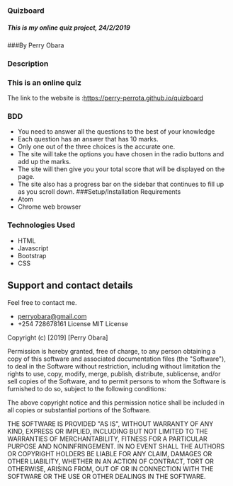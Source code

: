 ### Quizboard
##### This is my online quiz project, 24/2/2019
###By Perry Obara

### Description
### This is an online quiz
The link to the website is :https://perry-perrota.github.io/quizboard
### BDD
* You need to answer all the questions to the best of your knowledge
* Each question has an answer that has 10 marks.
* Only one out of the three choices is the accurate one.
* The site will take the options you have chosen in the radio buttons and add up the marks.
* The site will then give you your total score that will be displayed on the page.
* The site also has a progress bar on the sidebar that continues to fill up as you scroll down.
###Setup/Installation Requirements
* Atom
* Chrome web browser
### Technologies Used
* HTML
* Javascript
* Bootstrap
* CSS

## Support and contact details
Feel free to contact me.
 * perryobara@gmail.com
 * +254 728678161
License
MIT License

Copyright (c) [2019] [Perry Obara]

Permission is hereby granted, free of charge, to any person obtaining a copy of this software and associated documentation files (the "Software"), to deal in the Software without restriction, including without limitation the rights to use, copy, modify, merge, publish, distribute, sublicense, and/or sell copies of the Software, and to permit persons to whom the Software is furnished to do so, subject to the following conditions:

The above copyright notice and this permission notice shall be included in all copies or substantial portions of the Software.

THE SOFTWARE IS PROVIDED "AS IS", WITHOUT WARRANTY OF ANY KIND, EXPRESS OR IMPLIED, INCLUDING BUT NOT LIMITED TO THE WARRANTIES OF MERCHANTABILITY, FITNESS FOR A PARTICULAR PURPOSE AND NONINFRINGEMENT. IN NO EVENT SHALL THE AUTHORS OR COPYRIGHT HOLDERS BE LIABLE FOR ANY CLAIM, DAMAGES OR OTHER LIABILITY, WHETHER IN AN ACTION OF CONTRACT, TORT OR OTHERWISE, ARISING FROM, OUT OF OR IN CONNECTION WITH THE SOFTWARE OR THE USE OR OTHER DEALINGS IN THE SOFTWARE.
